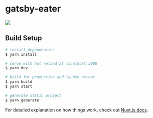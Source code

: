# gatsby-eater

![](https://crushmag-online.com/wp-content/uploads/2017/09/Yusras-Kitchen-Gatsby-Best-Places-to-Get-A-Gatsby-in-Cape-Town-1x5-.jpg)
## Build Setup

```bash
# install dependencies
$ yarn install

# serve with hot reload at localhost:3000
$ yarn dev

# build for production and launch server
$ yarn build
$ yarn start

# generate static project
$ yarn generate
```

For detailed explanation on how things work, check out [Nuxt.js docs](https://nuxtjs.org).
